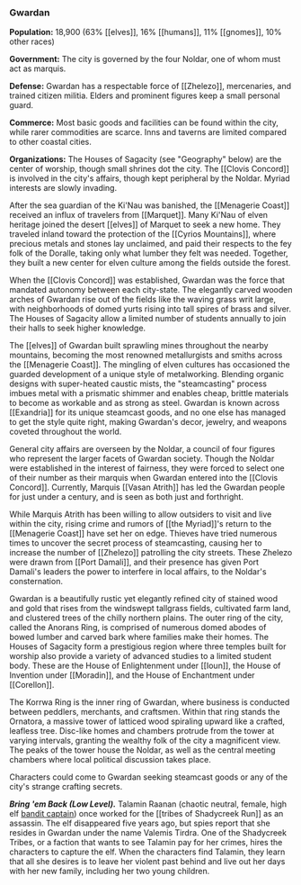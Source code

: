 ### Gwardan

**Population:** 18,900 (63% [[elves]], 16% [[humans]], 11% [[gnomes]], 10% other races)

**Government:** The city is governed by the four Noldar, one of whom must act as marquis.

**Defense:** Gwardan has a respectable force of [[Zhelezo]], mercenaries, and trained citizen militia. Elders and prominent figures keep a small personal guard.

**Commerce:** Most basic goods and facilities can be found within the city, while rarer commodities are scarce. Inns and taverns are limited compared to other coastal cities.

**Organizations:** The Houses of Sagacity (see "Geography" below) are the center of worship, though small shrines dot the city. The [[Clovis Concord]] is involved in the city's affairs, though kept peripheral by the Noldar. Myriad interests are slowly invading.

After the sea guardian of the Ki'Nau was banished, the [[Menagerie Coast]] received an influx of travelers from [[Marquet]]. Many Ki'Nau of elven heritage joined the desert [[elves]] of Marquet to seek a new home. They traveled inland toward the protection of the [[Cyrios Mountains]], where precious metals and stones lay unclaimed, and paid their respects to the fey folk of the Doralle, taking only what lumber they felt was needed. Together, they built a new center for elven culture among the fields outside the forest.

When the [[Clovis Concord]] was established, Gwardan was the force that mandated autonomy between each city-state. The elegantly carved wooden arches of Gwardan rise out of the fields like the waving grass writ large, with neighborhoods of domed yurts rising into tall spires of brass and silver. The Houses of Sagacity allow a limited number of students annually to join their halls to seek higher knowledge.

The [[elves]] of Gwardan built sprawling mines throughout the nearby mountains, becoming the most renowned metallurgists and smiths across the [[Menagerie Coast]]. The mingling of elven cultures has occasioned the guarded development of a unique style of metalworking. Blending organic designs with super-heated caustic mists, the "steamcasting" process imbues metal with a prismatic shimmer and enables cheap, brittle materials to become as workable and as strong as steel. Gwardan is known across [[Exandria]] for its unique steamcast goods, and no one else has managed to get the style quite right, making Gwardan's decor, jewelry, and weapons coveted throughout the world.

General city affairs are overseen by the Noldar, a council of four figures who represent the larger facets of Gwardan society. Though the Noldar were established in the interest of fairness, they were forced to select one of their number as their marquis when Gwardan entered into the [[Clovis Concord]]. Currently, Marquis [[Vasan Atrith]] has led the Gwardan people for just under a century, and is seen as both just and forthright.

While Marquis Atrith has been willing to allow outsiders to visit and live within the city, rising crime and rumors of [[the Myriad]]'s return to the [[Menagerie Coast]] have set her on edge. Thieves have tried numerous times to uncover the secret process of steamcasting, causing her to increase the number of [[Zhelezo]] patrolling the city streets. These Zhelezo were drawn from [[Port Damali]], and their presence has given Port Damali's leaders the power to interfere in local affairs, to the Noldar's consternation.

Gwardan is a beautifully rustic yet elegantly refined city of stained wood and gold that rises from the windswept tallgrass fields, cultivated farm land, and clustered trees of the chilly northern plains. The outer ring of the city, called the Anorans Ring, is comprised of numerous domed abodes of bowed lumber and carved bark where families make their homes. The Houses of Sagacity form a prestigious region where three temples built for worship also provide a variety of advanced studies to a limited student body. These are the House of Enlightenment under [[Ioun]], the House of Invention under [[Moradin]], and the House of Enchantment under [[Corellon]].

The Korrwa Ring is the inner ring of Gwardan, where business is conducted between peddlers, merchants, and craftsmen. Within that ring stands the Ornatora, a massive tower of latticed wood spiraling upward like a crafted, leafless tree. Disc-like homes and chambers protrude from the tower at varying intervals, granting the wealthy folk of the city a magnificent view. The peaks of the tower house the Noldar, as well as the central meeting chambers where local political discussion takes place.

Characters could come to Gwardan seeking steamcast goods or any of the city's strange crafting secrets.

_**Bring 'em Back (Low Level).**_ Talamin Raanan (chaotic neutral, female, high elf [bandit captain](https://www.dndbeyond.com/monsters/bandit-captain)) once worked for the [[tribes of Shadycreek Run]] as an assassin. The elf disappeared five years ago, but spies report that she resides in Gwardan under the name Valemis Tirdra. One of the Shadycreek Tribes, or a faction that wants to see Talamin pay for her crimes, hires the characters to capture the elf. When the characters find Talamin, they learn that all she desires is to leave her violent past behind and live out her days with her new family, including her two young children.
